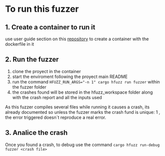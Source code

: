 # To run this fuzzer

## 1. Create a container to run it 

use user guide section on this [repository](https://github.com/lambdaclass/fuzzing_examples) to create a container with the dockerfile in it

## 2. Run the fuzzer 

1. clone the proyect in the container
2. start the enviroment following the proyect main README
3. run the command `HFUZZ_RUN_ARGS="-n 1" cargo hfuzz run fuzzer` within the fuzzer folder
4. the crashes found will be stored in the hfuzz_workspace folder along with the crash report and all the inputs used

As this fuzzer compiles several files while running it causes a crash, its already documented so unless the fuzzer marks the crash fund is unique: 1 , the error triggered doesn´t reproduce a real error.

## 3. Analice the crash 

Once you found a crash, to debug use the command `cargo hfuzz run-debug fuzzer <crash file> `